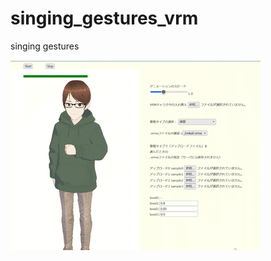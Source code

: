 # singing_gestures_vrm
singing gestures


<img src="https://github.com/m-asyua/singing_gestures_vrm/blob/main/images/demo.gif?raw=true">
<br />



